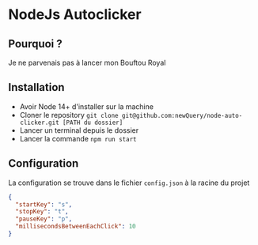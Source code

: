 # NodeJs Autoclicker

## Pourquoi ?

Je ne parvenais pas à lancer mon Bouftou Royal


## Installation

- Avoir Node 14+ d'installer sur la machine
- Cloner le repository `git clone git@github.com:newQuery/node-auto-clicker.git [PATH du dossier]`
- Lancer un terminal depuis le dossier
- Lancer la commande `npm run start`

## Configuration

La configuration se trouve dans le fichier `config.json` à la racine du projet


```json
{
  "startKey": "s",
  "stopKey": "t",
  "pauseKey": "p",
  "millisecondsBetweenEachClick": 10
}
```